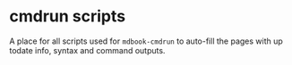 # cmdrun scripts

A place for all scripts used for `mdbook-cmdrun` to auto-fill the pages with up todate info, syntax and command outputs.
